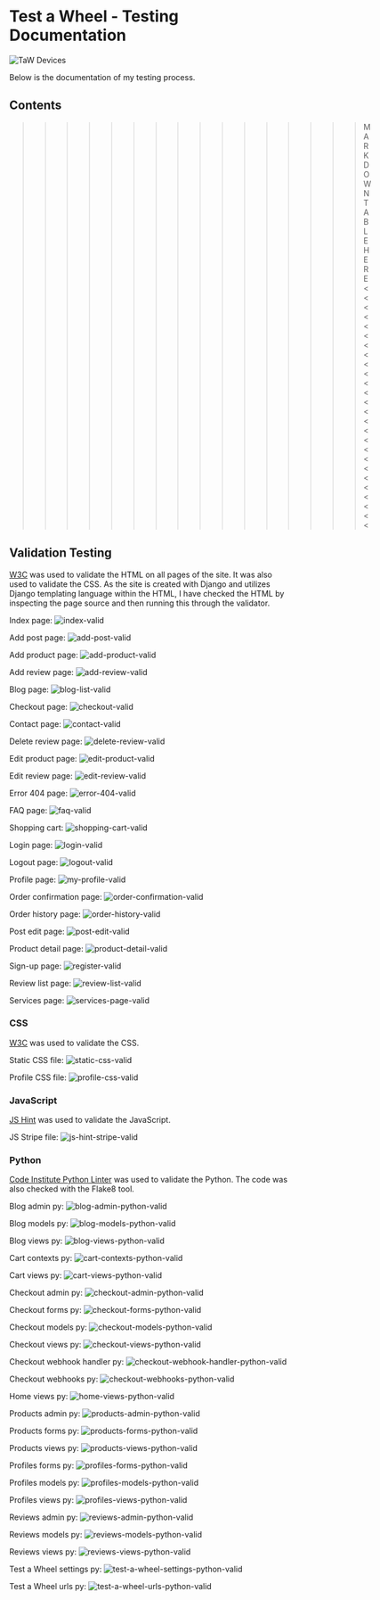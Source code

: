 # Test a Wheel - Testing Documentation

![TaW Devices](https://github.com/PPindel/test-a-wheel/assets/114284732/297cc3b7-e11e-4e0a-a9aa-81a7420abdf6)

Below is the documentation of my testing process.

## Contents
>>>>>>>>>>>>>>>>    MARKDOWN TABLE HERE     <<<<<<<<<<<<<<<<<<<<<<<<<<

## Validation Testing
[W3C](https://validator.w3.org/) was used to validate the HTML on all pages of the site. It was also used to validate the CSS. As the site is created with Django and utilizes Django templating language within the HTML, I have checked the HTML by inspecting the page source and then running this through the validator.

Index page:
![index-valid](https://github.com/PPindel/test-a-wheel/assets/114284732/5929d190-9931-44b4-821b-ce38734eecf0)

Add post page:
![add-post-valid](https://github.com/PPindel/test-a-wheel/assets/114284732/f8291f67-2736-4dba-bd59-4c5f1c24c5ac)

Add product page:
![add-product-valid](https://github.com/PPindel/test-a-wheel/assets/114284732/a8e8e206-5675-4309-9aa1-d4c0ee640906)

Add review page:
![add-review-valid](https://github.com/PPindel/test-a-wheel/assets/114284732/c9ec75bb-63ea-4044-b266-bb1d3e01c71c)

Blog page:
![blog-list-valid](https://github.com/PPindel/test-a-wheel/assets/114284732/585eed7f-3a9b-4bd1-94d1-a61d4cc51880)

Checkout page:
![checkout-valid](https://github.com/PPindel/test-a-wheel/assets/114284732/4d814eef-1781-453e-813f-d2d724da4e4d)

Contact page:
![contact-valid](https://github.com/PPindel/test-a-wheel/assets/114284732/d649d24d-6464-49a7-aeda-f8a5a355dbc5)

Delete review page:
![delete-review-valid](https://github.com/PPindel/test-a-wheel/assets/114284732/c6240330-909f-464c-9c65-25fc8c7cfb77)

Edit product page:
![edit-product-valid](https://github.com/PPindel/test-a-wheel/assets/114284732/b934e3cf-aefe-42eb-b837-c2315bce16da)

Edit review page:
![edit-review-valid](https://github.com/PPindel/test-a-wheel/assets/114284732/c20eb7ff-8c15-4bca-8fcc-fa22c37f9a3e)

Error 404 page:
![error-404-valid](https://github.com/PPindel/test-a-wheel/assets/114284732/308c0ceb-7f92-4d29-96a4-2cadb01b9220)

FAQ page:
![faq-valid](https://github.com/PPindel/test-a-wheel/assets/114284732/cc910fa5-2058-4a9f-982c-9dfb5d0fa3a3)

Shopping cart:
![shopping-cart-valid](https://github.com/PPindel/test-a-wheel/assets/114284732/5cba3ab8-5b77-40d1-8827-efb83ea99479)

Login page:
![login-valid](https://github.com/PPindel/test-a-wheel/assets/114284732/0e7726ba-4042-410e-b04c-aa4aafa7d990)

Logout page:
![logout-valid](https://github.com/PPindel/test-a-wheel/assets/114284732/4221b8a0-10e6-48df-adea-9517743c1d29)

Profile page:
![my-profile-valid](https://github.com/PPindel/test-a-wheel/assets/114284732/e0e1620b-87f3-4750-b869-5af2f1b0ce75)

Order confirmation page:
![order-confirmation-valid](https://github.com/PPindel/test-a-wheel/assets/114284732/84dd466e-8646-4d59-bfa4-b9160ca0fce8)

Order history page:
![order-history-valid](https://github.com/PPindel/test-a-wheel/assets/114284732/6cdd4121-c2df-4535-8980-317accb05078)

Post edit page:
![post-edit-valid](https://github.com/PPindel/test-a-wheel/assets/114284732/c8889035-de4b-478e-a593-9bb38efae55e)

Product detail page:
![product-detail-valid](https://github.com/PPindel/test-a-wheel/assets/114284732/3a12f746-7e8a-4817-b39c-e6ad424c4df6)

Sign-up page:
![register-valid](https://github.com/PPindel/test-a-wheel/assets/114284732/58bec6b6-d814-4443-a3a0-6e600cfb50c7)

Review list page:
![review-list-valid](https://github.com/PPindel/test-a-wheel/assets/114284732/1f2b5246-a901-4559-a562-6baae5ccaf13)

Services page:
![services-page-valid](https://github.com/PPindel/test-a-wheel/assets/114284732/8bea6817-9b15-431b-aed0-291ae16bb179)


### CSS

[W3C](https://validator.w3.org/) was used to validate the CSS. 

Static CSS file:
![static-css-valid](https://github.com/PPindel/test-a-wheel/assets/114284732/92e8e480-8aa3-4cd1-9a6e-6dfd3ccbc326)

Profile CSS file:
![profile-css-valid](https://github.com/PPindel/test-a-wheel/assets/114284732/c58cc753-8c80-4483-89bd-c69db43aea58)


### JavaScript

[JS Hint](https://jshint.com/) was used to validate the JavaScript.

JS Stripe file:
![js-hint-stripe-valid](https://github.com/PPindel/test-a-wheel/assets/114284732/02c185be-f605-4172-b388-4dad8c3509fe)


### Python

[Code Institute Python Linter](https://pep8ci.herokuapp.com/) was used to validate the Python. The code was also checked with the Flake8 tool.

Blog admin py:
![blog-admin-python-valid](https://github.com/PPindel/test-a-wheel/assets/114284732/1bb8ef58-3597-4739-8c92-116e58810fe1)

Blog models py:
![blog-models-python-valid](https://github.com/PPindel/test-a-wheel/assets/114284732/39308b0b-acf5-408b-b41e-e828059c1c4b)

Blog views py:
![blog-views-python-valid](https://github.com/PPindel/test-a-wheel/assets/114284732/45d6751c-3c22-4e74-9d09-ca6553c88254)

Cart contexts py:
![cart-contexts-python-valid](https://github.com/PPindel/test-a-wheel/assets/114284732/531f7a09-8e04-451d-a12d-0cbef04ff6ec)

Cart views py:
![cart-views-python-valid](https://github.com/PPindel/test-a-wheel/assets/114284732/54a10889-656c-4e3f-b4c5-dd6c1cb8dde5)

Checkout admin py:
![checkout-admin-python-valid](https://github.com/PPindel/test-a-wheel/assets/114284732/5406d88b-e6db-4654-a848-19a585d78bff)

Checkout forms py:
![checkout-forms-python-valid](https://github.com/PPindel/test-a-wheel/assets/114284732/51e5746d-dd82-4577-85f5-da60eb9a3e97)

Checkout models py:
![checkout-models-python-valid](https://github.com/PPindel/test-a-wheel/assets/114284732/70620fca-f9f9-4c7f-87bd-97541c8fb3d0)

Checkout views py:
![checkout-views-python-valid](https://github.com/PPindel/test-a-wheel/assets/114284732/daf72e0f-c292-4dfa-bacf-2dc4d52d43cf)

Checkout webhook handler py:
![checkout-webhook-handler-python-valid](https://github.com/PPindel/test-a-wheel/assets/114284732/861dc931-5a8d-47eb-bdf2-aca6fca8a745)

Checkout webhooks py:
![checkout-webhooks-python-valid](https://github.com/PPindel/test-a-wheel/assets/114284732/e61fc8c0-bb62-4711-acfc-a3aec730b089)

Home views py:
![home-views-python-valid](https://github.com/PPindel/test-a-wheel/assets/114284732/fed654dd-987f-45be-95d8-b26d96930ddb)

Products admin py:
![products-admin-python-valid](https://github.com/PPindel/test-a-wheel/assets/114284732/7d648d4e-c238-4301-b7b0-ee24fbac8bca)

Products forms py:
![products-forms-python-valid](https://github.com/PPindel/test-a-wheel/assets/114284732/b4d42307-12c4-4892-8cd2-1cd64d6922cf)

Products views py:
![products-views-python-valid](https://github.com/PPindel/test-a-wheel/assets/114284732/6eed62b6-cd6a-4512-9937-b7c966482ea9)

Profiles forms py:
![profiles-forms-python-valid](https://github.com/PPindel/test-a-wheel/assets/114284732/c14a1a5a-2d29-4314-b3f7-916c6c26b9dc)

Profiles models py:
![profiles-models-python-valid](https://github.com/PPindel/test-a-wheel/assets/114284732/1a1f2d2c-c837-4a7e-98f6-630c25f1a04f)

Profiles views py:
![profiles-views-python-valid](https://github.com/PPindel/test-a-wheel/assets/114284732/8b63f61d-1da8-433d-8381-d17167bbe040)

Reviews admin py:
![reviews-admin-python-valid](https://github.com/PPindel/test-a-wheel/assets/114284732/07e8dd9f-fa68-4eb5-af25-697cc3668375)

Reviews models py:
![reviews-models-python-valid](https://github.com/PPindel/test-a-wheel/assets/114284732/cf720354-524d-41d0-b3ce-57acd7d51d25)

Reviews views py:
![reviews-views-python-valid](https://github.com/PPindel/test-a-wheel/assets/114284732/bef79bf3-7f00-43d4-a66f-2398e3d8549a)

Test a Wheel settings py:
![test-a-wheel-settings-python-valid](https://github.com/PPindel/test-a-wheel/assets/114284732/169e2507-d508-442e-a6f9-697b169c946e)

Test a Wheel urls py:
![test-a-wheel-urls-python-valid](https://github.com/PPindel/test-a-wheel/assets/114284732/8f1e5575-ab4e-4307-8607-827f3147b4b2)

